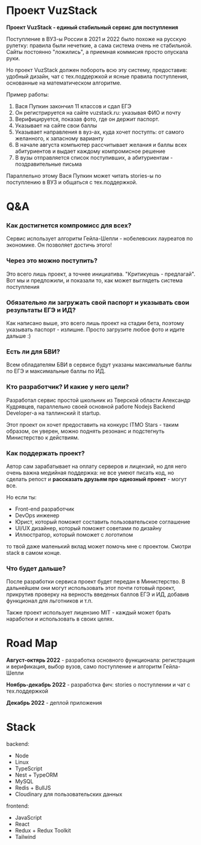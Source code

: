 # Проект VuzStack

**Проект VuzStack - единый стабильный сервис для поступления**

Поступление в ВУЗ-ы России в 2021 и 2022 было похоже на русскую рулетку: правила были нечеткие, а сама система очень не стабильной. Сайты постоянно "ложились", а приемная коммисия просто опускала руки.

Но проект VuzStack должен побороть всю эту систему, предоставив: удобный дизайн, чат с тех.поддержкой и ясные правила поступления, основанные на математическом алгоритме.

Пример работы:

1) Вася Пупкин закончил 11 классов и сдал ЕГЭ
2) Он регистрируется на сайте vuzstack.ru: указывая ФИО и почту
3) Верифицируется, показав фото, где он держит паспорт.
4) Указывает на сайте свои баллы
5) Указывает направления в вуз-ах, куда хочет поступть: от самого желанного, к запасному варианту
6) В начале августа компьютер рассчитывает желания и баллы всех абитуриентов и выдает каждому компромисное решение
7) В вузы отправляется список поступивших, а абитуриентам - поздравительные письма

Параллельно этому Вася Пупкин может читать stories-ы по поступлению в ВУЗ и общаться с тех.поддержкой.

# Q&A

### Как достигнется компромисс для всех?

Сервис использует алгоритм Гейла-Шепли - нобелевских лауреатов по экономике. Он позволяет достичь этого!

### Через это можно поступить?

Это всего лишь проект, а точнее инициатива. "Критикуешь - предлагай". Вот мы и предложили, и показали то, как может выглядеть система поступления

### Обязательно ли загружать свой паспорт и указывать свои результаты ЕГЭ и ИД?

Как написано выше, это всего лишь проект на стадии бета, поэтому указывать паспорт - излишне. Просто загрузите любое фото и идите дальше :)

### Есть ли для БВИ?

Всем обладателям БВИ в сервисе будут указаны максимальные баллы по ЕГЭ и максимальные баллы по ИД.

### Кто разработчик? И какие у него цели?

Разработал сервис простой школьник из Тверской области Александр Кудрявцев, параллельно своей основной работе Nodejs Backend Developer-а на таллинский it startup.

Этот проект он хочет предоставить на конкурс ITMO Stars - таким образом, он уверен, можно поднять резонанс и подстегнуть Министерство к действиям.

### Как поддержать проект?

Автор сам зарабатывает на оплату серверов и лицензий, но для него очень важна медийная поддержка: не все умеют писать код, но сделать репост и **рассказать друзьям про одиозный проект** - могут все.

Но если ты:

- Front-end разработчик
- DevOps инженер
- Юрист, который поможет составить пользовательское соглашение
- UI/UX дизайнер, который поможет советами по дизайну
- Иллюстратор, который поможет с логотипом

то твой даже маленький вклад может помочь мне с проектом. Смотри stack в самом конце. 

### Что будет дальше?

После разработки сервиса проект будет передан в Министерство. В дальнейшем они могут использовать этот почти готовый проект, прикрутив проверку на верность введеных баллов ЕГЭ и ИД, добавив функционал для льготников и т.п.

Также проект использует лицензию MIT - каждый может брать наработки и использовать в своих целях.

# Road Map

**Август-октярь 2022** - разработка основного функционала: регистрация и верификация, выбор вузов, само поступление и алгоритм Гейла-Шепли

**Ноябрь-декабрь 2022** - разработка фич: stories о поступлении и чат с тех.поддержкой

**Декабрь 2022** - деплой приложения

# Stack

backend:

- Node
- Linux
- TypeScript
- Nest + TypeORM
- MySQL
- Redis + BullJS
- Cloudinary для пользовательских данных

frontend:

- JavaScript
- React
- Redux + Redux Toolkit
- Tailwind
